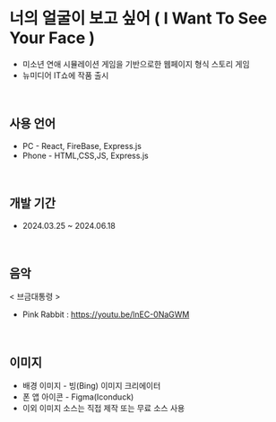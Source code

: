 # 너의 얼굴이 보고 싶어 ( I Want To See Your Face )
- 미소년 연애 시뮬레이션 게임을 기반으로한 웹페이지 형식 스토리 게임<br/>
- 뉴미디어 IT쇼에 작품 출시<br/>
<br/>

## 사용 언어
- PC - React, FireBase, Express.js<br/>
- Phone - HTML,CSS,JS, Express.js<br/>
<br/>

## 개발 기간
- 2024.03.25 ~ 2024.06.18<br/>
<br/>

## 음악
< 브금대통령 ><br/>
- Pink Rabbit : https://youtu.be/lnEC-0NaGWM<br/>
<br/>

## 이미지
- 배경 이미지 - 빙(Bing) 이미지 크리에이터<br/>
- 폰 앱 아이콘 - Figma(Iconduck)<br/>
- 이외 이미지 소스는 직접 제작 또는 무료 소스 사용

